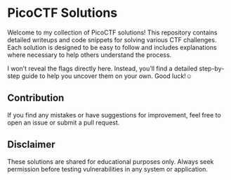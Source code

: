 # PicoCTF Solutions
Welcome to my collection of PicoCTF solutions! This repository contains detailed writeups and code snippets for solving various CTF challenges. Each solution is designed to be easy to follow and includes explanations where necessary to help others understand the process.


I won’t reveal the flags directly here. Instead, you’ll find a detailed step-by-step guide to help you uncover them on your own. Good luck!☺️

## Contribution
If you find any mistakes or have suggestions for improvement, feel free to open an issue or submit a pull request.

## Disclaimer
These solutions are shared for educational purposes only. Always seek permission before testing vulnerabilities in any system or application.
